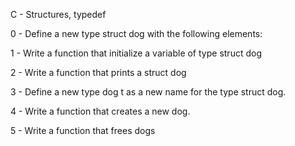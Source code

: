 C - Structures, typedef

0 - Define a new type struct dog with the following elements:

1 - Write a function that initialize a variable of type struct dog

2 - Write a function that prints a struct dog

3 - Define a new type dog t as a new name for the type struct dog.

4 - Write a function that creates a new dog.

5 - Write a function that frees dogs
